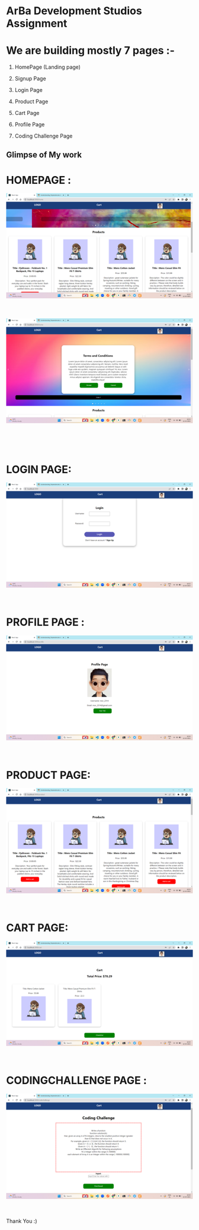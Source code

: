 # ArBa Development Studios Assignment

# We are building mostly 7 pages :-

1. HomePage (Landing page)

2. Signup Page

3. Login Page

4. Product Page

5. Cart Page

6. Profile Page

7. Coding Challenge Page

## Glimpse of My work

# HOMEPAGE :

![HOMEPAGE](https://github.com/lokeshahire/ArBaDevelopmentStudiosAssignment/blob/main/src/images/Homepage.png?raw=true)
<br>
<br>
<br>
<br>
![MODEL](https://github.com/lokeshahire/ArBaDevelopmentStudiosAssignment/blob/main/src/images/Modal.png?raw=true)

<br>
<br>
<br>

# LOGIN PAGE:

![LOGIN](https://github.com/lokeshahire/ArBaDevelopmentStudiosAssignment/blob/main/src/images/Login.png?raw=true)
<br>
<br>
<br>

# PROFILE PAGE :

![PROFILE](https://github.com/lokeshahire/ArBaDevelopmentStudiosAssignment/blob/main/src/images/Profile.png?raw=true)
<br>
<br>
<br>

# PRODUCT PAGE:

![PRODUCT](https://github.com/lokeshahire/ArBaDevelopmentStudiosAssignment/blob/main/src/images/Product.png?raw=true)
<br>
<br>
<br>

# CART PAGE:

![CART](https://github.com/lokeshahire/ArBaDevelopmentStudiosAssignment/blob/main/src/images/Card.png?raw=true)
<br>
<br>
<br>

# CODINGCHALLENGE PAGE :

![CODINGCHALLENGE](https://github.com/lokeshahire/ArBaDevelopmentStudiosAssignment/blob/main/src/images/CodingChallenge.png?raw=true)
<br>
<br>
<br>

Thank You :)
